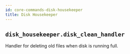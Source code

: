 ```yaml
---
id: core-commands-disk-housekeeper
title: Disk Housekeeper
---
```


## `disk_housekeeper.disk_clean_handler`

Handler for deleting old files when disk is running full.
